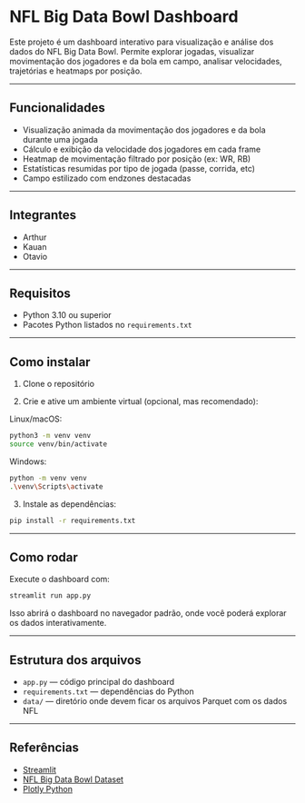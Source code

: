 # NFL Big Data Bowl Dashboard

Este projeto é um dashboard interativo para visualização e análise dos dados do NFL Big Data Bowl. Permite explorar jogadas, visualizar movimentação dos jogadores e da bola em campo, analisar velocidades, trajetórias e heatmaps por posição.

---

## Funcionalidades

- Visualização animada da movimentação dos jogadores e da bola durante uma jogada
- Cálculo e exibição da velocidade dos jogadores em cada frame
- Heatmap de movimentação filtrado por posição (ex: WR, RB)
- Estatísticas resumidas por tipo de jogada (passe, corrida, etc)
- Campo estilizado com endzones destacadas

---

## Integrantes

- Arthur
- Kauan
- Otavio

---

## Requisitos

- Python 3.10 ou superior
- Pacotes Python listados no `requirements.txt`

---

## Como instalar

1. Clone o repositório

2. Crie e ative um ambiente virtual (opcional, mas recomendado):

Linux/macOS:

```bash
python3 -m venv venv
source venv/bin/activate
```

Windows:

```bash
python -m venv venv
.\venv\Scripts\activate
```

3. Instale as dependências:

```bash
pip install -r requirements.txt
```

---

## Como rodar

Execute o dashboard com:

```bash
streamlit run app.py
```

Isso abrirá o dashboard no navegador padrão, onde você poderá explorar os dados interativamente.

---

## Estrutura dos arquivos

- `app.py` — código principal do dashboard
- `requirements.txt` — dependências do Python
- `data/` — diretório onde devem ficar os arquivos Parquet com os dados NFL

---

## Referências

- [Streamlit](https://streamlit.io/)
- [NFL Big Data Bowl Dataset](https://www.kaggle.com/c/nfl-big-data-bowl/data)
- [Plotly Python](https://plotly.com/python/)
